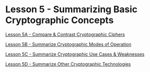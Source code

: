 # Lesson 5 - Summarizing Basic Cryptographic Concepts

[Lesson 5A - Compare & Contrast Cryptographic Ciphers](Lesson%205%20-%20Summarizing%20Basic%20Cryptographic%20Concept%20cd53850c853a4ccd8599bf044e068b80/Lesson%205A%20-%20Compare%20&%20Contrast%20Cryptographic%20Ciphe%20ff32c845021c43dd9cae5771409f8e66.md)

[Lesson 5B - Summarize Cryptographic Modes of Operation](Lesson%205%20-%20Summarizing%20Basic%20Cryptographic%20Concept%20cd53850c853a4ccd8599bf044e068b80/Lesson%205B%20-%20Summarize%20Cryptographic%20Modes%20of%20Opera%20c39d4d07500b4b838bcf43f8c4425cc5.md)

[Lesson 5C - Summarize Cryptographic Use Cases & Weaknesses](Lesson%205%20-%20Summarizing%20Basic%20Cryptographic%20Concept%20cd53850c853a4ccd8599bf044e068b80/Lesson%205C%20-%20Summarize%20Cryptographic%20Use%20Cases%20&%20We%203233471491ef415dbc42046e3aede6e0.md)

[Lesson 5D - Summarize Other Cryptographic Technologies](Lesson%205%20-%20Summarizing%20Basic%20Cryptographic%20Concept%20cd53850c853a4ccd8599bf044e068b80/Lesson%205D%20-%20Summarize%20Other%20Cryptographic%20Technolo%20ca74d783ed5045b49927f0c13fdee476.md)